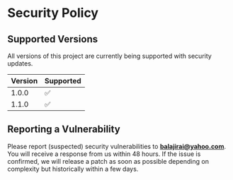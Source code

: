 # Security Policy

## Supported Versions

All versions of this project are
currently being supported with security updates.

| Version | Supported          |
| ------- | ------------------ |
| 1.0.0   | :white_check_mark: |
| 1.1.0   | :white_check_mark: |


## Reporting a Vulnerability

Please report (suspected) security vulnerabilities to
**[balajirai@yahoo.com](mailto:balajirai@yahoo.com)**. You will receive a response from
us within 48 hours. If the issue is confirmed, we will release a patch as soon
as possible depending on complexity but historically within a few days.
